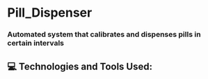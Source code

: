 # Pill_Dispenser
### Automated system that calibrates and dispenses pills in certain intervals
## 💻 Technologies and Tools Used:

